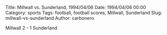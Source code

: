 Title: Millwall vs. Sunderland, 1994/04/06
Date: 1994/04/06 00:00
Category: sports
Tags: football, football scores, Millwall, Sunderland
Slug: millwall-vs-sunderland
Author: carbonero


Millwall 2 - 1 Sunderland
